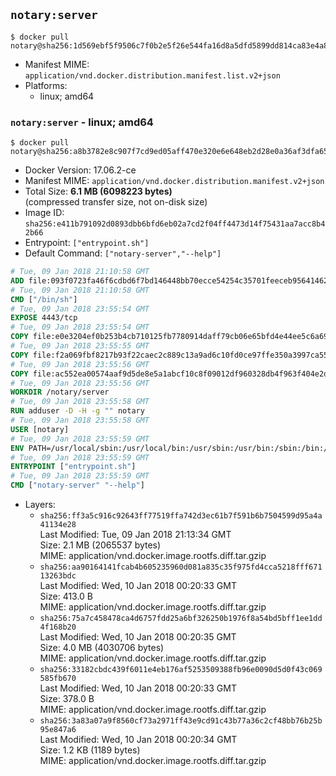 ## `notary:server`

```console
$ docker pull notary@sha256:1d569ebf5f9506c7f0b2e5f26e544fa16d8a5dfd5899dd814ca83e4a8d4d1b04
```

-	Manifest MIME: `application/vnd.docker.distribution.manifest.list.v2+json`
-	Platforms:
	-	linux; amd64

### `notary:server` - linux; amd64

```console
$ docker pull notary@sha256:a8b3782e8c907f7cd9ed05aff470e320e6e648eb2d28e0a36af3dfa65fee93cf
```

-	Docker Version: 17.06.2-ce
-	Manifest MIME: `application/vnd.docker.distribution.manifest.v2+json`
-	Total Size: **6.1 MB (6098223 bytes)**  
	(compressed transfer size, not on-disk size)
-	Image ID: `sha256:e411b791092d0893dbb6bfd6eb02a7cd2f04ff4473d14f75431aa7acc8b42b66`
-	Entrypoint: `["entrypoint.sh"]`
-	Default Command: `["notary-server","--help"]`

```dockerfile
# Tue, 09 Jan 2018 21:10:58 GMT
ADD file:093f0723fa46f6cdbd6f7bd146448bb70ecce54254c35701feeceb956414622f in / 
# Tue, 09 Jan 2018 21:10:58 GMT
CMD ["/bin/sh"]
# Tue, 09 Jan 2018 23:55:54 GMT
EXPOSE 4443/tcp
# Tue, 09 Jan 2018 23:55:54 GMT
COPY file:e0e3204ef0b253b4cb710125fb7780914daff79cb06e65bfd4e44ee5c6a69a75 in /notary/server/ 
# Tue, 09 Jan 2018 23:55:55 GMT
COPY file:f2a069fbf8217b93f22caec2c889c13a9ad6c10fd0ce97ffe350a3997ca55804 in /notary/server/ 
# Tue, 09 Jan 2018 23:55:56 GMT
COPY file:ac552ea00574aaf9d5de8e5a1abcf10c8f09012df960328db4f963f404e2d409 in /notary/server/ 
# Tue, 09 Jan 2018 23:55:56 GMT
WORKDIR /notary/server
# Tue, 09 Jan 2018 23:55:58 GMT
RUN adduser -D -H -g "" notary
# Tue, 09 Jan 2018 23:55:58 GMT
USER [notary]
# Tue, 09 Jan 2018 23:55:59 GMT
ENV PATH=/usr/local/sbin:/usr/local/bin:/usr/sbin:/usr/bin:/sbin:/bin:/notary/server
# Tue, 09 Jan 2018 23:55:59 GMT
ENTRYPOINT ["entrypoint.sh"]
# Tue, 09 Jan 2018 23:55:59 GMT
CMD ["notary-server" "--help"]
```

-	Layers:
	-	`sha256:ff3a5c916c92643ff77519ffa742d3ec61b7f591b6b7504599d95a4a41134e28`  
		Last Modified: Tue, 09 Jan 2018 21:13:34 GMT  
		Size: 2.1 MB (2065537 bytes)  
		MIME: application/vnd.docker.image.rootfs.diff.tar.gzip
	-	`sha256:aa90164141fcab4b605235960d081a835c35f975fd4cca5218fff67113263bdc`  
		Last Modified: Wed, 10 Jan 2018 00:20:33 GMT  
		Size: 413.0 B  
		MIME: application/vnd.docker.image.rootfs.diff.tar.gzip
	-	`sha256:75a7c458478ca4d6757fdd25a6bf326250b1976f8a54bd5bff1ee1dd4f168b20`  
		Last Modified: Wed, 10 Jan 2018 00:20:35 GMT  
		Size: 4.0 MB (4030706 bytes)  
		MIME: application/vnd.docker.image.rootfs.diff.tar.gzip
	-	`sha256:33182cbdc439f6011e4eb176af5253509388fb96e0090d5d0f43c069585fb670`  
		Last Modified: Wed, 10 Jan 2018 00:20:33 GMT  
		Size: 378.0 B  
		MIME: application/vnd.docker.image.rootfs.diff.tar.gzip
	-	`sha256:3a83a07a9f8560cf73a2971ff43e9cd91c43b77a36c2cf48bb76b25b95e847a6`  
		Last Modified: Wed, 10 Jan 2018 00:20:34 GMT  
		Size: 1.2 KB (1189 bytes)  
		MIME: application/vnd.docker.image.rootfs.diff.tar.gzip
